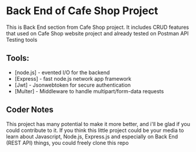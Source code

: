 # Back End of Cafe Shop Project
This is Back End section from Cafe Shop project. It includes CRUD features that used on Cafe Shop website project and already tested on Postman API Testing tools

## Tools:
* [node.js] - evented I/O for the backend
* [Express] - fast node.js network app framework
* [Jwt] - Jsonwebtoken for secure authentication
* [Multer] - Middleware to handle multipart/form-data requests

## Coder Notes
This project has many potential to make it more better, and i'll be glad if you could contribute to it.
If you think this little project could be your media to learn about Javascript, Node.js, Express.js and especially on Back End (REST API) things, you could freely clone this repo

